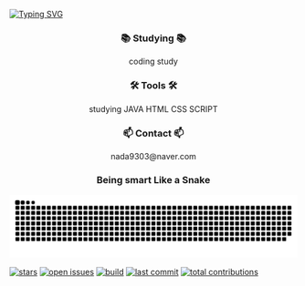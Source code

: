 [![Typing SVG](https://readme-typing-svg.demolab.com/?lines=First+line+of+text;Second+line+of+text)](https://git.io/typing-svg)

<h3 align="center">📚 Studying 📚</h3>
<p align="center">coding study</p>

<h3 align="center">🛠 Tools 🛠</h3>
<p align="center">studying JAVA HTML CSS SCRIPT </p>

<h3 align="center">📫 Contact 📫</h3>
<p align="center">nada9303@naver.com</p>

<h3 align="center">Being smart Like a Snake</h3>
<img src="https://github.com/Platane/snk/raw/output/github-contribution-grid-snake.svg" alt="" style="max-width: 100%;">

[![stars](https://custom-icon-badges.demolab.com/github/stars/DenverCoder1/custom-icon-badges?logo=star)](https://custom-icon-badges.demolab.com/github/stars/DenverCoder1/custom-icon-badges?logo=star)
[![open issues](https://custom-icon-badges.demolab.com/github/issues-raw/DenverCoder1/custom-icon-badges?logo=issue)](https://custom-icon-badges.demolab.com/github/issues-raw/DenverCoder1/custom-icon-badges?logo=issue)
[![build](https://custom-icon-badges.demolab.com/github/actions/workflow/status/DenverCoder1/custom-icon-badges/ci.yml?branch=main&logo=check-circle-fill&logoColor=white)](https://custom-icon-badges.demolab.com/github/actions/workflow/status/DenverCoder1/custom-icon-badges/ci.yml?branch=main&logo=check-circle-fill&logoColor=white)
[![last commit](https://custom-icon-badges.demolab.com/github/last-commit/DenverCoder1/custom-icon-badges?logo=history&logoColor=white)](https://custom-icon-badges.demolab.com/github/last-commit/DenverCoder1/custom-icon-badges?logo=history&logoColor=white)
[![total contributions](https://custom-icon-badges.demolab.com/badge/dynamic/json?logo=graph&logoColor=fff&color=blue&label=total%20contributions&query=%24.totalContributions&url=https%3A%2F%2Fstreak-stats.demolab.com%2F%3Fuser%3DDenverCoder1%26type%3Djson)](https://custom-icon-badges.demolab.com/badge/dynamic/json?logo=graph&logoColor=fff&color=blue&label=total%20contributions&query=%24.totalContributions&url=https%3A%2F%2Fstreak-stats.demolab.com%2F%3Fuser%3DDenverCoder1%26type%3Djson)
